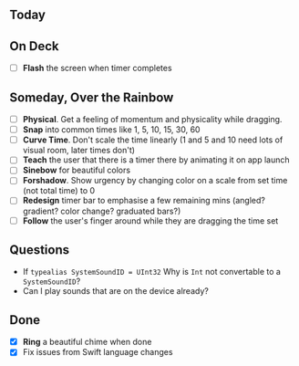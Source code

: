 ## Today

## On Deck
- [ ] **Flash** the screen when timer completes

## Someday, Over the Rainbow
- [ ] **Physical**. Get a feeling of momentum and physicality while dragging.
- [ ] **Snap** into common times like 1, 5, 10, 15, 30, 60
- [ ] **Curve Time**. Don't scale the time linearly (1 and 5 and 10 need lots of visual room, later times don't)
- [ ] **Teach** the user that there is a timer there by animating it on app launch
- [ ] **Sinebow** for beautiful colors
- [ ] **Forshadow**. Show urgency by changing color on a scale from set time (not total time) to 0
- [ ] **Redesign** timer bar to emphasise a few remaining mins (angled? gradient? color change? graduated bars?)
- [ ] **Follow** the user's finger around while they are dragging the time set

## Questions
* If `typealias SystemSoundID = UInt32` Why is `Int` not convertable to a `SystemSoundID`?
* Can I play sounds that are on the device already?

## Done
- [x] **Ring** a beautiful chime when done
- [x] Fix issues from Swift language changes